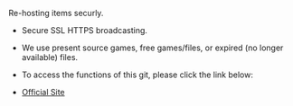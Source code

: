Re-hosting items securly.
* Secure SSL HTTPS broadcasting.
* We use present source games, free games/files, or expired (no longer available) files.

* To access the functions of this git, please click the link below:
* [Official Site](https://www.cj2c.com/)
